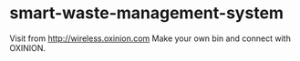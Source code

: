 # smart-waste-management-system

Visit from http://wireless.oxinion.com
Make your own bin and connect with OXINION. 
